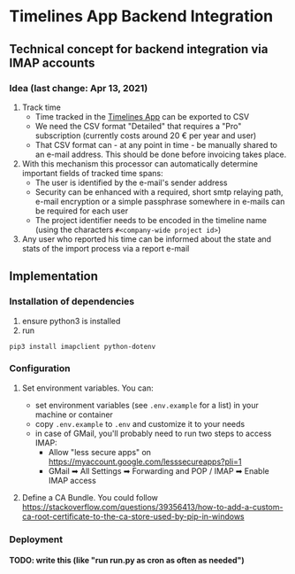 # Timelines App Backend Integration

## Technical concept for backend integration via IMAP accounts

### Idea (last change: Apr 13, 2021)
1. Track time
    - Time tracked in the [Timelines App](https://timelines.app) can be exported to CSV
    - We need the CSV format "Detailed" that requires a "Pro" subscription (currently costs around 20 € per year and user)
    - That CSV format can - at any point in time - be manually shared to an e-mail address. This should be done before invoicing takes place.
2. With this mechanism this processor can automatically determine important fields of tracked time spans:
    - The user is identified by the e-mail's sender address
    - Security can be enhanced with a required, short smtp relaying path, e-mail encryption or a simple passphrase somewhere in e-mails can be required for each user
    - The project identifier needs to be encoded in the timeline name (using the characters `#<company-wide project id>`)
3. Any user who reported his time can be informed about the state and stats of the import process via a report e-mail

## Implementation
### Installation of dependencies
1. ensure python3 is installed
2. run
````
pip3 install imapclient python-dotenv
````

### Configuration
1. Set environment variables. You can:
    - set environment variables (see `.env.example` for a list) in your machine or container
    - copy `.env.example` to `.env` and customize it to your needs
    - in case of GMail, you'll probably need to run two steps to access IMAP:
        - Allow "less secure apps" on https://myaccount.google.com/lesssecureapps?pli=1
        - GMail ➡ All Settings ➡ Forwarding and POP / IMAP ➡ Enable IMAP access

2. Define a CA Bundle. You could follow https://stackoverflow.com/questions/39356413/how-to-add-a-custom-ca-root-certificate-to-the-ca-store-used-by-pip-in-windows

### Deployment
#### TODO: write this (like "run run.py as cron as often as needed")
